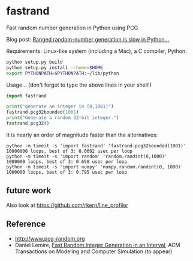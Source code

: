 # fastrand
Fast random number generation in Python using PCG

Blog post: [Ranged random-number generation is slow in Python…](https://lemire.me/blog/2016/03/21/ranged-random-number-generation-is-slow-in-python/)

Requirements: Linux-like system (including a Mac), a C compiler, Python.

```bash
python setup.py build
python setup.py install --home=$HOME
export PYTHONPATH=$PYTHONPATH:~/lib/python
```

Usage... (don't forget to type the above lines in your shell!)

```python
import fastrand

print("generate an integer in [0,1001)")
fastrand.pcg32bounded(1001) 
print("Generate a random 32-bit integer.")
fastrand.pcg32()
```

It is nearly an order of magnitude faster than the alternatives:

```
python -m timeit -s 'import fastrand' 'fastrand.pcg32bounded(1001)'
10000000 loops, best of 3: 0.0602 usec per loop
python -m timeit -s 'import random' 'random.randint(0,1000)'
1000000 loops, best of 3: 0.698 usec per loop
python -m timeit -s 'import numpy' 'numpy.random.randint(0, 1000)'
1000000 loops, best of 3: 0.795 usec per loop
```

## future work

Also look at https://github.com/rkern/line_profiler

## Reference

* http://www.pcg-random.org
* Daniel Lemire, [Fast Random Integer Generation in an Interval](https://arxiv.org/abs/1805.10941), ACM Transactions on Modeling and Computer Simulation (to appear)
